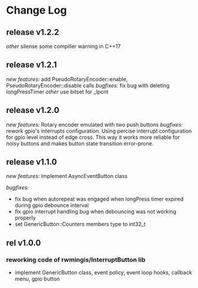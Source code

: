 # Change Log

## release v1.2.2
_other_
  silense some compiller warning in C++17

## release v1.2.1
_new features:_
  add PseudoRotaryEncoder::enable, PseudoRotaryEncoder::disable calls
_bugfixes:_
  fix bug with deleting longPressTimer
_other_
  use bitset for _lpcnt

## release v1.2.0
_new features:_
  Rotary encoder emulated with two push buttons
_bugfixes:_
  rework gpio's interrupts configuration. Using percise interrupt configuration for gpio level instead of edge cross.
    This way it works more reliable for noisy buttons and makes button state transition error-prone.

## release v1.1.0
_new features:_
  Implement AsyncEventButton class

_bugfixes:_
 - fix bug when autorepeat was engaged when longPress timer expired during gpio debounce interval
 - fix gpio interrupt handling bug when debouncing was not working properly
 - set GenericButton::Counters members type to int32_t

## rel v1.0.0
### reworking code of rwmingis/InterruptButton lib
 - implement GenericButton class, event policy, event loop hooks, callback menu, gpio button
